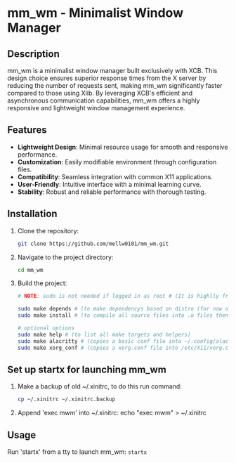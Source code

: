 # mm_wm - Minimalist Window Manager

## Description

mm_wm is a minimalist window manager built exclusively with XCB. This design choice ensures superior response times from the X server by reducing the number of requests sent, making mm_wm significantly faster compared to those using Xlib. By leveraging XCB's efficient and asynchronous communication capabilities, mm_wm offers a highly responsive and lightweight window management experience.

## Features

- **Lightweight Design**: Minimal resource usage for smooth and responsive performance.
- **Customization**: Easily modifiable environment through configuration files.
- **Compatibility**: Seamless integration with common X11 applications.
- **User-Friendly**: Intuitive interface with a minimal learning curve.
- **Stability**: Robust and reliable performance with thorough testing.

## Installation

1. Clone the repository:
    ```sh
    git clone https://github.com/mellw0101/mm_wm.git
    ```

2. Navigate to the project directory:
    ```sh
    cd mm_wm
    ```

3. Build the project:
    ```sh
    # NOTE: sudo is not needed if logged in as root # (It is highlly fround apon to run anything logged in as root (as opposed to using sudo to elivate priviliges) as this makes it very easy to get your network comprimised)
    
    sudo make depends # (to make dependencys based on distro (for now only 'apt/pacman' is supported))
    sudo make install # (to compile all source files into .o files then likes the .o files into the binary then installs mm_wm into /usr/local/bin (only run 'make' if you just want to comlile the binary without installing))

    # optional options
    sudo make help # (to list all make targets and helpers)
    sudo make alacritty # (copies a basic conf file into ~/.config/alacritty/alacritty.toml)
    sudo make xorg_conf # (copies a xorg.conf file into /etc/X11/xorg.conf)
    ```

## Set up startx for launching mm_wm

1. Make a backup of old ~/.xinitrc, to do this run command:
    ```sh
    cp ~/.xinitrc ~/.xinitrc.backup
    ```

2. Append 'exec mwm' into ~/.xinitrc:
    echo "exec mwm" > ~/.xinitrc

## Usage
Run 'startx' from a tty to launch mm_wm:
    ```
    startx
    ```
